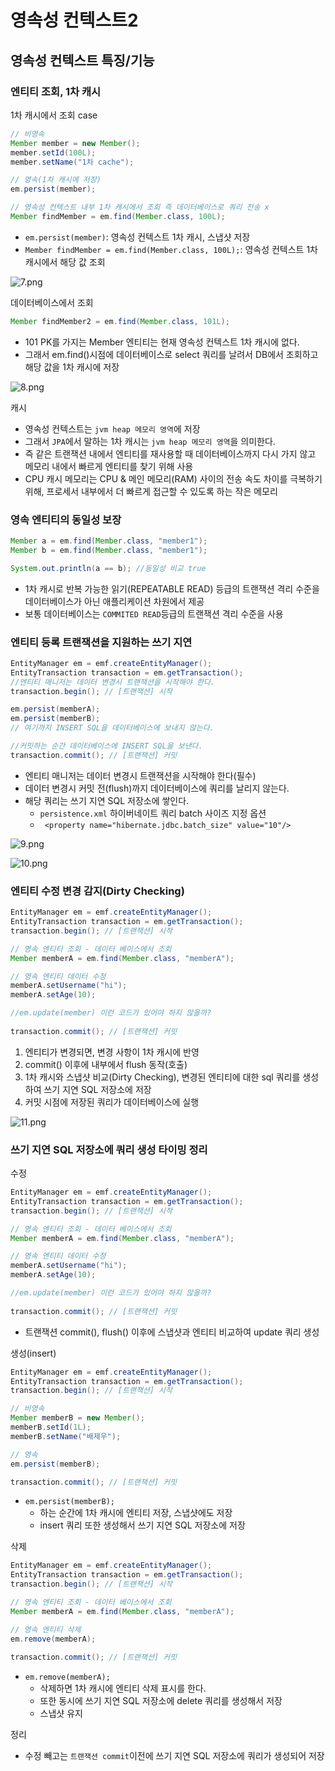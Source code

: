# 영속성 컨텍스트2

## 영속성 컨텍스트 특징/기능 

### 엔티티 조회, 1차 캐시

1차 캐시에서 조회 case 
```java
// 비영속
Member member = new Member();
member.setId(100L);
member.setName("1차 cache");

// 영속(1차 캐시에 저장) 
em.persist(member);

// 영속성 컨텍스트 내부 1차 캐시에서 조회 즉 데이터베이스로 쿼리 전송 x
Member findMember = em.find(Member.class, 100L);
```
- ``em.persist(member)``: 영속성 컨텍스트 1차 캐시, 스냅샷 저장 
- ``Member findMember = em.find(Member.class, 100L);``: 영속성 컨텍스트 1차 캐시에서 해당 값 조회

![7.png](Image%2F7.png)

데이터베이스에서 조회
```java
Member findMember2 = em.find(Member.class, 101L);
```
- 101 PK를 가지는 Member 엔티티는 현재 영속성 컨텍스트 1차 캐시에 없다. 
- 그래서 em.find()시점에 데이터베이스로 select 쿼리를 날려서 DB에서 조회하고 해당 값을 1차 캐시에 저장

![8.png](Image%2F8.png)

캐시
- 영속성 컨텍스트는 ``jvm heap 메모리 영역``에 저장 
- 그래서 ``JPA``에서 말하는 1차 캐시는 ``jvm heap 메모리 영역``을 의미한다. 
- 즉 같은 트랜잭션 내에서 엔티티를 재사용할 때 데이터베이스까지 다시 가지 않고 메모리 내에서 빠르게 엔티티를 찾기 위해 사용 
- CPU 캐시 메모리는 CPU & 메인 메모리(RAM) 사이의 전송 속도 차이를 극복하기 위해, 프로세서 내부에서 더 빠르게 접근할 
  수 있도록 하는 작은 메모리 

### 영속 엔티티의 동일성 보장

```java
Member a = em.find(Member.class, "member1"); 
Member b = em.find(Member.class, "member1");

System.out.println(a == b); //동일성 비교 true
```
- 1차 캐시로 반복 가능한 읽기(REPEATABLE READ) 등급의 트랜잭션 격리 수준을 데이터베이스가 아닌 
  애플리케이션 차원에서 제공 
- 보통 데이터베이스는 ``COMMITED READ``등급의 트랜잭션 격리 수준을 사용 

### 엔티티 등록 트랜잭션을 지원하는 쓰기 지연 

```java
EntityManager em = emf.createEntityManager();
EntityTransaction transaction = em.getTransaction();
//엔티티 매니저는 데이터 변경시 트랜잭션을 시작해야 한다.
transaction.begin(); // [트랜잭션] 시작

em.persist(memberA);
em.persist(memberB);
// 여기까지 INSERT SQL을 데이터베이스에 보내지 않는다.

//커밋하는 순간 데이터베이스에 INSERT SQL을 보낸다.
transaction.commit(); // [트랜잭션] 커밋 
```
- 엔티티 매니저는 데이터 변경시 트랜잭션을 시작해야 한다(필수)
- 데이터 변경시 커밋 전(flush)까지 데이터베이스에 쿼리를 날리지 않는다.
- 해당 쿼리는 쓰기 지연 SQL 저장소에 쌓인다.
  - ``persistence.xml`` 하이버네이트 쿼리 batch 사이즈 지정 옵션
  - `` <property name="hibernate.jdbc.batch_size" value="10"/>``

![9.png](Image%2F9.png)

![10.png](Image%2F10.png)

### 엔티티 수정 변경 감지(Dirty Checking)

```java
EntityManager em = emf.createEntityManager();
EntityTransaction transaction = em.getTransaction();
transaction.begin(); // [트랜잭션] 시작

// 영속 엔티티 조회 - 데이터 베이스에서 조회 
Member memberA = em.find(Member.class, "memberA");

// 영속 엔티티 데이터 수정
memberA.setUsername("hi");
memberA.setAge(10);

//em.update(member) 이런 코드가 있어야 하지 않을까?
        
transaction.commit(); // [트랜잭션] 커밋
```
1. 엔티티가 변경되면, 변경 사항이 1차 캐시에 반영 
2. commit() 이후에 내부에서 flush 동작(호출)
3. 1차 캐시와 스냅샷 비교(Dirty Checking), 변경된 엔티티에 대한 sql 쿼리를 생성하여 쓰기 지연 SQL 저장소에 저장 
4. 커밋 시점에 저장된 쿼리가 데이터베이스에 실행

![11.png](Image%2F11.png)

### 쓰기 지연 SQL 저장소에 쿼리 생성 타이밍 정리 

수정 
```java
EntityManager em = emf.createEntityManager();
EntityTransaction transaction = em.getTransaction();
transaction.begin(); // [트랜잭션] 시작

// 영속 엔티티 조회 - 데이터 베이스에서 조회 
Member memberA = em.find(Member.class, "memberA");

// 영속 엔티티 데이터 수정
memberA.setUsername("hi");
memberA.setAge(10);

//em.update(member) 이런 코드가 있어야 하지 않을까?
        
transaction.commit(); // [트랜잭션] 커밋
```
- 트랜잭션 commit(), flush() 이후에 스냅샷과 엔티티 비교하여 update 쿼리 생성 

생성(insert)
```java
EntityManager em = emf.createEntityManager();
EntityTransaction transaction = em.getTransaction();
transaction.begin(); // [트랜잭션] 시작

// 비영속         
Member memberB = new Member();
memberB.setId(1L);
memberB.setName("배제우");

// 영속 
em.persist(memberB);

transaction.commit(); // [트랜잭션] 커밋
```
- ``em.persist(memberB);``
  - 하는 순간에 1차 캐시에 엔티티 저장, 스냅샷에도 저장 
  - insert 쿼리 또한 생성해서 쓰기 지연 SQL 저장소에 저장 

삭제
```java
EntityManager em = emf.createEntityManager();
EntityTransaction transaction = em.getTransaction();
transaction.begin(); // [트랜잭션] 시작

// 영속 엔티티 조회 - 데이터 베이스에서 조회 
Member memberA = em.find(Member.class, "memberA");

// 영속 엔티티 삭제
em.remove(memberA);        
        
transaction.commit(); // [트랜잭션] 커밋
```
- ``em.remove(memberA);``
  - 삭제하면 1차 캐시에 엔티티 삭제 표시를 한다. 
  - 또한 동시에 쓰기 지연 SQL 저장소에 delete 쿼리를 생성해서 저장 
  - 스냅샷 유지 

정리
- 수정 빼고는 ``트랜잭션 commit``이전에 쓰기 지연 SQL 저장소에 쿼리가 생성되어 저장 